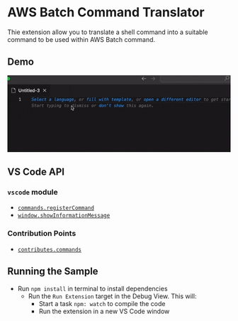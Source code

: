 # AWS Batch Command Translator

Thie extension allow you to translate a shell command into a suitable command to be used within AWS Batch command.

## Demo

![demo](demo.gif)

## VS Code API

### `vscode` module

- [`commands.registerCommand`](https://code.visualstudio.com/api/references/vscode-api#commands.registerCommand)
- [`window.showInformationMessage`](https://code.visualstudio.com/api/references/vscode-api#window.showInformationMessage)

### Contribution Points

- [`contributes.commands`](https://code.visualstudio.com/api/references/contribution-points#contributes.commands)

## Running the Sample

- Run `npm install` in terminal to install dependencies
  - Run the `Run Extension` target in the Debug View. This will:
	- Start a task `npm: watch` to compile the code
	- Run the extension in a new VS Code window